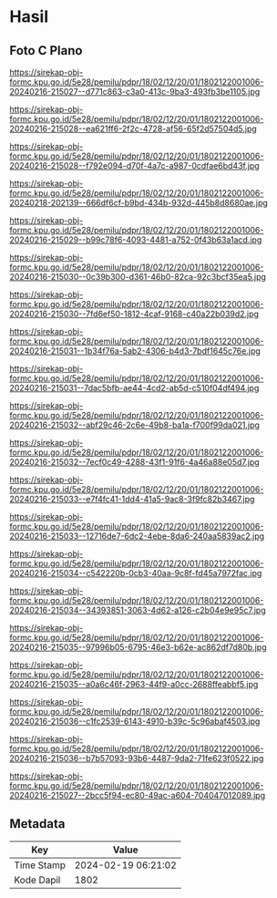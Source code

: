 # Hasil

## Foto C Plano

https://sirekap-obj-formc.kpu.go.id/5e28/pemilu/pdpr/18/02/12/20/01/1802122001006-20240216-215027--d771c863-c3a0-413c-9ba3-493fb3be1105.jpg

https://sirekap-obj-formc.kpu.go.id/5e28/pemilu/pdpr/18/02/12/20/01/1802122001006-20240216-215028--ea621ff6-2f2c-4728-af56-65f2d57504d5.jpg

https://sirekap-obj-formc.kpu.go.id/5e28/pemilu/pdpr/18/02/12/20/01/1802122001006-20240216-215028--f792e094-d70f-4a7c-a987-0cdfae6bd43f.jpg

https://sirekap-obj-formc.kpu.go.id/5e28/pemilu/pdpr/18/02/12/20/01/1802122001006-20240218-202139--666df6cf-b9bd-434b-932d-445b8d8680ae.jpg

https://sirekap-obj-formc.kpu.go.id/5e28/pemilu/pdpr/18/02/12/20/01/1802122001006-20240216-215029--b99c78f6-4093-4481-a752-0f43b63a1acd.jpg

https://sirekap-obj-formc.kpu.go.id/5e28/pemilu/pdpr/18/02/12/20/01/1802122001006-20240216-215030--0c39b300-d361-46b0-82ca-92c3bcf35ea5.jpg

https://sirekap-obj-formc.kpu.go.id/5e28/pemilu/pdpr/18/02/12/20/01/1802122001006-20240216-215030--7fd6ef50-1812-4caf-9168-c40a22b039d2.jpg

https://sirekap-obj-formc.kpu.go.id/5e28/pemilu/pdpr/18/02/12/20/01/1802122001006-20240216-215031--1b34f76a-5ab2-4306-b4d3-7bdf1645c76e.jpg

https://sirekap-obj-formc.kpu.go.id/5e28/pemilu/pdpr/18/02/12/20/01/1802122001006-20240216-215031--7dac5bfb-ae44-4cd2-ab5d-c510f04df494.jpg

https://sirekap-obj-formc.kpu.go.id/5e28/pemilu/pdpr/18/02/12/20/01/1802122001006-20240216-215032--abf29c46-2c6e-49b8-ba1a-f700f99da021.jpg

https://sirekap-obj-formc.kpu.go.id/5e28/pemilu/pdpr/18/02/12/20/01/1802122001006-20240216-215032--7ecf0c49-4288-43f1-91f6-4a46a88e05d7.jpg

https://sirekap-obj-formc.kpu.go.id/5e28/pemilu/pdpr/18/02/12/20/01/1802122001006-20240216-215033--e7f4fc41-1dd4-41a5-9ac8-3f9fc82b3467.jpg

https://sirekap-obj-formc.kpu.go.id/5e28/pemilu/pdpr/18/02/12/20/01/1802122001006-20240216-215033--12716de7-6dc2-4ebe-8da6-240aa5839ac2.jpg

https://sirekap-obj-formc.kpu.go.id/5e28/pemilu/pdpr/18/02/12/20/01/1802122001006-20240216-215034--c542220b-0cb3-40aa-9c8f-fd45a7972fac.jpg

https://sirekap-obj-formc.kpu.go.id/5e28/pemilu/pdpr/18/02/12/20/01/1802122001006-20240216-215034--34393851-3063-4d62-a126-c2b04e9e95c7.jpg

https://sirekap-obj-formc.kpu.go.id/5e28/pemilu/pdpr/18/02/12/20/01/1802122001006-20240216-215035--97996b05-6795-46e3-b62e-ac862df7d80b.jpg

https://sirekap-obj-formc.kpu.go.id/5e28/pemilu/pdpr/18/02/12/20/01/1802122001006-20240216-215035--a0a6c46f-2963-44f9-a0cc-2688ffeabbf5.jpg

https://sirekap-obj-formc.kpu.go.id/5e28/pemilu/pdpr/18/02/12/20/01/1802122001006-20240216-215036--c1fc2539-6143-4910-b39c-5c96abaf4503.jpg

https://sirekap-obj-formc.kpu.go.id/5e28/pemilu/pdpr/18/02/12/20/01/1802122001006-20240216-215036--b7b57093-93b6-4487-9da2-71fe623f0522.jpg

https://sirekap-obj-formc.kpu.go.id/5e28/pemilu/pdpr/18/02/12/20/01/1802122001006-20240216-215027--2bcc5f94-ec80-49ac-a604-704047012089.jpg


## Metadata

| Key        | Value               |
| ---------- | ------------------- |
| Time Stamp | 2024-02-19 06:21:02 |
| Kode Dapil | 1802                |



